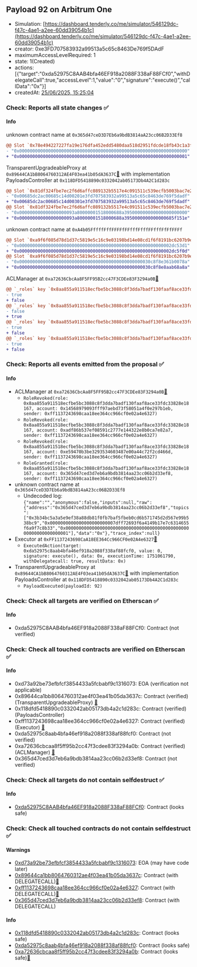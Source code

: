 ## Payload 92 on Arbitrum One

- Simulation: [https://dashboard.tenderly.co/me/simulator/546129dc-f47c-4ae1-a2ee-60dd39054b1c](https://dashboard.tenderly.co/me/simulator/546129dc-f47c-4ae1-a2ee-60dd39054b1c)
- creator: 0xe3FD707583932a99513a5c65c8463De769f5DAdF
- maximumAccessLevelRequired: 1
- state: 1(Created)
- actions: [{"target":"0xda52975C8AAB4bfa46EF918a2088F338aF88FCf0","withDelegateCall":true,"accessLevel":1,"value":"0","signature":"execute()","callData":"0x"}]
- createdAt: [25/06/2025, 15:25:04](https://arbiscan.io/tx/0x5569c0417db32ea479cee853b9d79498cf7f2d89d6d1dca82476d0e66e69a3e9)

### Check: Reports all state changes :white_check_mark:

#### Info


unknown contract name at `0x365d47ceD3D7Eb6a9bdB3814aA23cc06B2D33Ef8`
```diff
@@ Slot `0x78e494227227fa19e176dfa452edd5480daa518d2951fdcde18fb43c1a3f92d1` @@
- "0x0000000000000000000000000000000000000000000000000000000000000000"
+ "0x0000000000000000000000000000000000000000000000000000000000000001"
```

TransparentUpgradeableProxy at `0x89644CA1bB8064760312AE4F03ea41b05dA3637C`[:ghost:](https://github.com/bgd-labs/aave-address-book "GovernanceV3Arbitrum.PAYLOADS_CONTROLLER") with implementation PayloadsController at `0x118DFD5418890c0332042ab05173Db4A2C1d283c`
```diff
@@ Slot `0x81df324fbe7ec2f6d6affc089132b5517e4c091511c539ecfb5003bac7e24648` @@
- "0x00685dc2ac00685c14d00201e3fd707583932a99513a5c65c8463de769f5dadf"
+ "0x00685dc2ac00685c14d00301e3fd707583932a99513a5c65c8463de769f5dadf"
@@ Slot `0x81df324fbe7ec2f6d6affc089132b5517e4c091511c539ecfb5003bac7e24649` @@
- "0x000000000000000000093a80000001518000688a395000000000000000000000"
+ "0x000000000000000000093a80000001518000688a3950000000000000685f151e"
```

unknown contract name at `0xA4b05FffffFffFFFFfFFfffFfffFFfffFfFfFFFf`
```diff
@@ Slot `0xa9f6f085d78d1d37c5819e5c16c9e03198bd14e08cd1f6f8191bc6207b9e9706` @@
- "0x0000000000000000000000000000000000000000000000000000000002dc53d1"
+ "0x0000000000000000000000000000000000000000000000000000000002dc5f0d"
@@ Slot `0xa9f6f085d78d1d37c5819e5c16c9e03198bd14e08cd1f6f8191bc6207b9e970b` @@
- "0x00000000000000000000000000000000000000000000000030c8f8e361b0078a"
+ "0x00000000000000000000000000000000000000000000000030c8f8e8aab68a8a"
```

ACLManager at `0xa72636CbcAa8F5FF95B2cc47F3CDEe83F3294a0B`[:ghost:](https://github.com/bgd-labs/aave-address-book "AaveV3Arbitrum.ACL_MANAGER")
```diff
@@ `_roles` key `0x8aa855a911518ecfbe5bc3088c8f3dda7badf130faaf8ace33fdc33828e18167.members.0x14568979093fff97aebd73f58051a4f0e297b1eb` @@
- true
+ false
@@ `_roles` key `0x8aa855a911518ecfbe5bc3088c8f3dda7badf130faaf8ace33fdc33828e18167.members.0x365d47ced3d7eb6a9bdb3814aa23cc06b2d33ef8` @@
- false
+ true
@@ `_roles` key `0x8aa855a911518ecfbe5bc3088c8f3dda7badf130faaf8ace33fdc33828e18167.members.0xadf86b537ef08591c2777e144322e8b0ca7e82a7` @@
- true
+ false
@@ `_roles` key `0x8aa855a911518ecfbe5bc3088c8f3dda7badf130faaf8ace33fdc33828e18167.members.0xe59470b3be3293534603487e00a44c72f2cd466d` @@
- true
+ false
```


### Check: Reports all events emitted from the proposal :white_check_mark:

#### Info

- ACLManager at `0xa72636CbcAa8F5FF95B2cc47F3CDEe83F3294a0B`[:ghost:](https://github.com/bgd-labs/aave-address-book "AaveV3Arbitrum.ACL_MANAGER")
  - `RoleRevoked(role: 0x8aa855a911518ecfbe5bc3088c8f3dda7badf130faaf8ace33fdc33828e18167, account: 0x14568979093fff97aebd73f58051a4f0e297b1eb, sender: 0xff1137243698caa18ee364cc966cf0e02a4e6327)`
  - `RoleRevoked(role: 0x8aa855a911518ecfbe5bc3088c8f3dda7badf130faaf8ace33fdc33828e18167, account: 0xadf86b537ef08591c2777e144322e8b0ca7e82a7, sender: 0xff1137243698caa18ee364cc966cf0e02a4e6327)`
  - `RoleRevoked(role: 0x8aa855a911518ecfbe5bc3088c8f3dda7badf130faaf8ace33fdc33828e18167, account: 0xe59470b3be3293534603487e00a44c72f2cd466d, sender: 0xff1137243698caa18ee364cc966cf0e02a4e6327)`
  - `RoleGranted(role: 0x8aa855a911518ecfbe5bc3088c8f3dda7badf130faaf8ace33fdc33828e18167, account: 0x365d47ced3d7eb6a9bdb3814aa23cc06b2d33ef8, sender: 0xff1137243698caa18ee364cc966cf0e02a4e6327)`
- unknown contract name at `0x365d47ceD3D7Eb6a9bdB3814aA23cc06B2D33Ef8`
  - Undecoded log: `{"name":"","anonymous":false,"inputs":null,"raw":{"address":"0x365d47ced3d7eb6a9bdb3814aa23cc06b2d33ef8","topics":["0x3b34bc5a3a5e9ef38a88db81f0fb7baf5fbeb0cd6b571745d2d567e99b538bc9","0x0000000000000000000000007dff72693f6a4149b17e7c6314655f6a9f7c8b33","0x0000000000000000000000000000000000000000000000000000000000000001"],"data":"0x"},"trace_index":null}`
- Executor at `0xFF1137243698CaA18EE364Cc966CF0e02A4e6327`[:ghost:](https://github.com/bgd-labs/aave-address-book "AaveV3Arbitrum.ACL_ADMIN, GovernanceV3Arbitrum.EXECUTOR_LVL_1")
  - `ExecutedAction(target: 0xda52975c8aab4bfa46ef918a2088f338af88fcf0, value: 0, signature: execute(), data: 0x, executionTime: 1751061790, withDelegatecall: true, resultData: 0x)`
- TransparentUpgradeableProxy at `0x89644CA1bB8064760312AE4F03ea41b05dA3637C`[:ghost:](https://github.com/bgd-labs/aave-address-book "GovernanceV3Arbitrum.PAYLOADS_CONTROLLER") with implementation PayloadsController at `0x118DFD5418890c0332042ab05173Db4A2C1d283c`
  - `PayloadExecuted(payloadId: 92)`

### Check: Check all targets are verified on Etherscan :white_check_mark:

#### Info

- 0xda52975C8AAB4bfa46EF918a2088F338aF88FCf0: Contract (not verified) 

### Check: Check all touched contracts are verified on Etherscan :white_check_mark:

#### Info

- 0xd73a92be73efbfcf3854433a5fcbabf9c1316073: EOA (verification not applicable)
- 0x89644ca1bb8064760312ae4f03ea41b05da3637c: Contract (verified) (TransparentUpgradeableProxy) [:ghost:](https://github.com/bgd-labs/aave-address-book "GovernanceV3Arbitrum.PAYLOADS_CONTROLLER")
- 0x118dfd5418890c0332042ab05173db4a2c1d283c: Contract (verified) (PayloadsController) 
- 0xff1137243698caa18ee364cc966cf0e02a4e6327: Contract (verified) (Executor) [:ghost:](https://github.com/bgd-labs/aave-address-book "AaveV3Arbitrum.ACL_ADMIN, GovernanceV3Arbitrum.EXECUTOR_LVL_1")
- 0xda52975c8aab4bfa46ef918a2088f338af88fcf0: Contract (not verified) 
- 0xa72636cbcaa8f5ff95b2cc47f3cdee83f3294a0b: Contract (verified) (ACLManager) [:ghost:](https://github.com/bgd-labs/aave-address-book "AaveV3Arbitrum.ACL_MANAGER")
- 0x365d47ced3d7eb6a9bdb3814aa23cc06b2d33ef8: Contract (not verified) 

### Check: Check all targets do not contain selfdestruct :white_check_mark:

#### Info

- [0xda52975C8AAB4bfa46EF918a2088F338aF88FCf0](https://arbiscan.io/address/0xda52975C8AAB4bfa46EF918a2088F338aF88FCf0): Contract (looks safe)

### Check: Check all touched contracts do not contain selfdestruct :white_check_mark:

#### Warnings

- [0xd73a92be73efbfcf3854433a5fcbabf9c1316073](https://arbiscan.io/address/0xd73a92be73efbfcf3854433a5fcbabf9c1316073): EOA (may have code later)
- [0x89644ca1bb8064760312ae4f03ea41b05da3637c](https://arbiscan.io/address/0x89644ca1bb8064760312ae4f03ea41b05da3637c): Contract (with DELEGATECALL)[:ghost:](https://github.com/bgd-labs/aave-address-book "GovernanceV3Arbitrum.PAYLOADS_CONTROLLER")
- [0xff1137243698caa18ee364cc966cf0e02a4e6327](https://arbiscan.io/address/0xff1137243698caa18ee364cc966cf0e02a4e6327): Contract (with DELEGATECALL)[:ghost:](https://github.com/bgd-labs/aave-address-book "AaveV3Arbitrum.ACL_ADMIN, GovernanceV3Arbitrum.EXECUTOR_LVL_1")
- [0x365d47ced3d7eb6a9bdb3814aa23cc06b2d33ef8](https://arbiscan.io/address/0x365d47ced3d7eb6a9bdb3814aa23cc06b2d33ef8): Contract (with DELEGATECALL)

#### Info

- [0x118dfd5418890c0332042ab05173db4a2c1d283c](https://arbiscan.io/address/0x118dfd5418890c0332042ab05173db4a2c1d283c): Contract (looks safe)
- [0xda52975c8aab4bfa46ef918a2088f338af88fcf0](https://arbiscan.io/address/0xda52975c8aab4bfa46ef918a2088f338af88fcf0): Contract (looks safe)
- [0xa72636cbcaa8f5ff95b2cc47f3cdee83f3294a0b](https://arbiscan.io/address/0xa72636cbcaa8f5ff95b2cc47f3cdee83f3294a0b): Contract (looks safe)[:ghost:](https://github.com/bgd-labs/aave-address-book "AaveV3Arbitrum.ACL_MANAGER")

